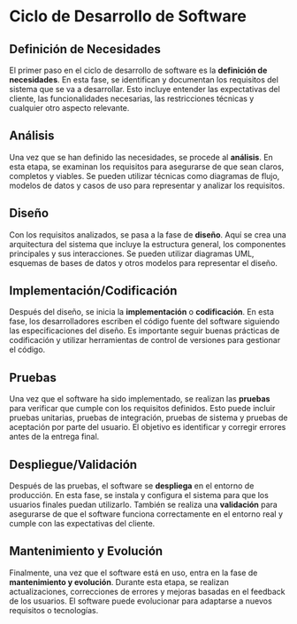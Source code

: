 # Ciclo de Desarrollo de Software

## Definición de Necesidades

El primer paso en el ciclo de desarrollo de software es la **definición de necesidades**. En esta fase, se identifican y documentan los requisitos del sistema que se va a desarrollar. Esto incluye entender las expectativas del cliente, las funcionalidades necesarias, las restricciones técnicas y cualquier otro aspecto relevante.

## Análisis

Una vez que se han definido las necesidades, se procede al **análisis**. En esta etapa, se examinan los requisitos para asegurarse de que sean claros, completos y viables. Se pueden utilizar técnicas como diagramas de flujo, modelos de datos y casos de uso para representar y analizar los requisitos.

## Diseño

Con los requisitos analizados, se pasa a la fase de **diseño**. Aquí se crea una arquitectura del sistema que incluye la estructura general, los componentes principales y sus interacciones. Se pueden utilizar diagramas UML, esquemas de bases de datos y otros modelos para representar el diseño.

## Implementación/Codificación

Después del diseño, se inicia la **implementación** o **codificación**. En esta fase, los desarrolladores escriben el código fuente del software siguiendo las especificaciones del diseño. Es importante seguir buenas prácticas de codificación y utilizar herramientas de control de versiones para gestionar el código.

## Pruebas

Una vez que el software ha sido implementado, se realizan las **pruebas** para verificar que cumple con los requisitos definidos. Esto puede incluir pruebas unitarias, pruebas de integración, pruebas de sistema y pruebas de aceptación por parte del usuario. El objetivo es identificar y corregir errores antes de la entrega final.

## Despliegue/Validación

Después de las pruebas, el software se **despliega** en el entorno de producción. En esta fase, se instala y configura el sistema para que los usuarios finales puedan utilizarlo. También se realiza una **validación** para asegurarse de que el software funciona correctamente en el entorno real y cumple con las expectativas del cliente.

## Mantenimiento y Evolución

Finalmente, una vez que el software está en uso, entra en la fase de **mantenimiento y evolución**. Durante esta etapa, se realizan actualizaciones, correcciones de errores y mejoras basadas en el feedback de los usuarios. El software puede evolucionar para adaptarse a nuevos requisitos o tecnologías.
